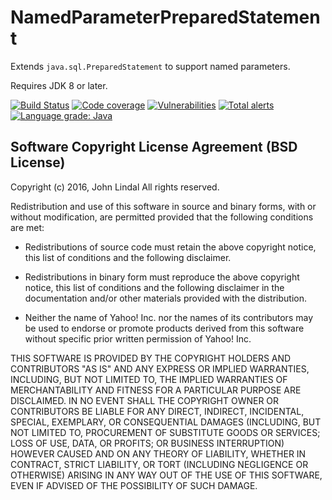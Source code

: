 NamedParameterPreparedStatement
===============================

Extends `java.sql.PreparedStatement` to support named parameters.

Requires JDK 8 or later.

[![Build Status](https://secure.travis-ci.org/jafl/named-parameter-prepared-statement.png?branch=master)](http://travis-ci.org/jafl/named-parameter-prepared-statement)
[![Code coverage](https://img.shields.io/codecov/c/github/jafl/named-parameter-prepared-statement/master.svg?style=flat)](https://codecov.io/gh/jafl/named-parameter-prepared-statement)
[![Vulnerabilities](https://img.shields.io/snyk/vulnerabilities/github/jafl/named-parameter-prepared-statement.svg?style=flat)](https://app.snyk.io/org/jafl/projects/)
[![Total alerts](https://img.shields.io/lgtm/alerts/g/jafl/named-parameter-prepared-statement.svg?logo=lgtm&logoWidth=18)](https://lgtm.com/projects/g/jafl/named-parameter-prepared-statement/alerts/)
[![Language grade: Java](https://img.shields.io/lgtm/grade/java/g/jafl/named-parameter-prepared-statement.svg?logo=lgtm&logoWidth=18)](https://lgtm.com/projects/g/jafl/named-parameter-prepared-statement/context:java)

Software Copyright License Agreement (BSD License)
--------------------------------------------------

Copyright (c) 2016, John Lindal
All rights reserved.

Redistribution and use of this software in source and binary forms, with or
without modification, are permitted provided that the following conditions
are met:

* Redistributions of source code must retain the above
  copyright notice, this list of conditions and the
  following disclaimer.

* Redistributions in binary form must reproduce the above
  copyright notice, this list of conditions and the
  following disclaimer in the documentation and/or other
  materials provided with the distribution.

* Neither the name of Yahoo! Inc. nor the names of its
  contributors may be used to endorse or promote products
  derived from this software without specific prior
  written permission of Yahoo! Inc.

THIS SOFTWARE IS PROVIDED BY THE COPYRIGHT HOLDERS AND CONTRIBUTORS "AS IS"
AND ANY EXPRESS OR IMPLIED WARRANTIES, INCLUDING, BUT NOT LIMITED TO, THE
IMPLIED WARRANTIES OF MERCHANTABILITY AND FITNESS FOR A PARTICULAR PURPOSE
ARE DISCLAIMED. IN NO EVENT SHALL THE COPYRIGHT OWNER OR CONTRIBUTORS BE
LIABLE FOR ANY DIRECT, INDIRECT, INCIDENTAL, SPECIAL, EXEMPLARY, OR
CONSEQUENTIAL DAMAGES (INCLUDING, BUT NOT LIMITED TO, PROCUREMENT OF
SUBSTITUTE GOODS OR SERVICES; LOSS OF USE, DATA, OR PROFITS; OR BUSINESS
INTERRUPTION) HOWEVER CAUSED AND ON ANY THEORY OF LIABILITY, WHETHER IN
CONTRACT, STRICT LIABILITY, OR TORT (INCLUDING NEGLIGENCE OR OTHERWISE)
ARISING IN ANY WAY OUT OF THE USE OF THIS SOFTWARE, EVEN IF ADVISED OF THE
POSSIBILITY OF SUCH DAMAGE.
